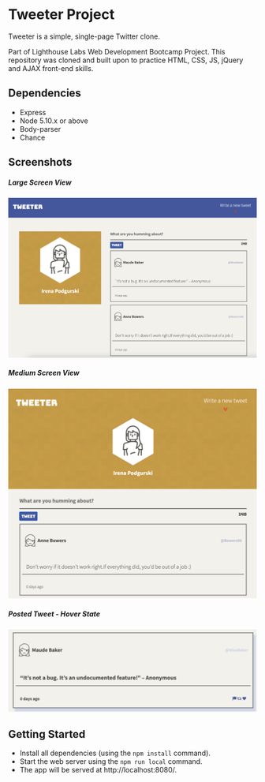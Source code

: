 # Tweeter Project

Tweeter is a simple, single-page Twitter clone.

Part of Lighthouse Labs Web Development Bootcamp Project. This repository was cloned and built upon to practice HTML, CSS, JS, jQuery and AJAX front-end skills.


## Dependencies

- Express
- Node 5.10.x or above
- Body-parser
- Chance

## Screenshots

##### Large Screen View #####
!["Screenshot of Large Screen View"](https://github.com/Irena-Pod/tweeter/blob/master/docs/Large_Screen_View.png?raw=true)
##### Medium Screen View #####
!["Medium Screen View"](https://github.com/Irena-Pod/tweeter/blob/master/docs/Medium_Screen_View.png?raw=true)
##### Posted Tweet - Hover State #####
!["Screenshot of Posted Tweet - Hover State"](https://github.com/Irena-Pod/tweeter/blob/master/docs/Posted_Tweet_Hover_State.png?raw=true)


## Getting Started 

- Install all dependencies (using the `npm install` command).
- Start the web server using the `npm run local` command. 
- The app will be served at http://localhost:8080/.